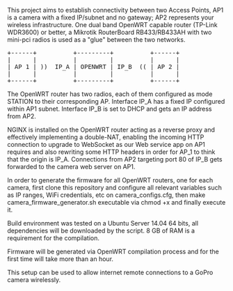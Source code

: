 This project aims to establish connectivity between two Access Points, AP1 is a camera with a fixed IP/subnet and no gateway; AP2 represents your wireless infrastructure.
One dual band OpenWRT capable router (TP-Link WDR3600) or better, a Mikrotik RouterBoard RB433/RB433AH with two mini-pci radios is used as a "glue" between the two networks.

<pre>
+------+          +---------+          +------+
|      |          |         |          |      |
| AP 1 | ))  IP_A | OPENWRT | IP_B  (( | AP 2 |
|      |          |         |          |      |
+------+          +---------+          +------+
</pre>


The OpenWRT router has two radios, each of them configured as mode STATION to their corresponding AP.
Interface IP_A has a fixed IP configured within AP1 subnet.
Interface IP_B is set to DHCP and gets an IP address from AP2.

NGINX is installed on the OpenWRT router acting as a reverse proxy and effectively implementing a double-NAT, enabling the incoming HTTP connection to upgrade to WebSocket as our Web service app on AP1 requires and also rewriting some HTTP headers in order for AP_1 to think that the origin is IP_A. Connections from AP2 targeting port 80 of IP_B gets forwarded to the camera web server on AP1.

In order to generate the firmware for all OpenWRT routers, one for each camera, first clone this repository and configure all relevant variables such as IP ranges, WiFi credentials, etc on camera_configs.cfg, then make camera_firmware_generator.sh executable via chmod +x and finally execute it.

Build environment was tested on a Ubuntu Server 14.04 64 bits, all dependencies will be downloaded by the script. 8 GB of RAM is a requirement for the compilation.

Firmware will be generated via OpenWRT compilation process and for the first time will take more than an hour.

This setup can be used to allow internet remote connections to a GoPro camera wirelessly.
